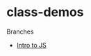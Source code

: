 # class-demos

Branches
- [Intro to JS](https://github.dev/IT3049C-Spring24/class-demos/tree/intro-to-js)

